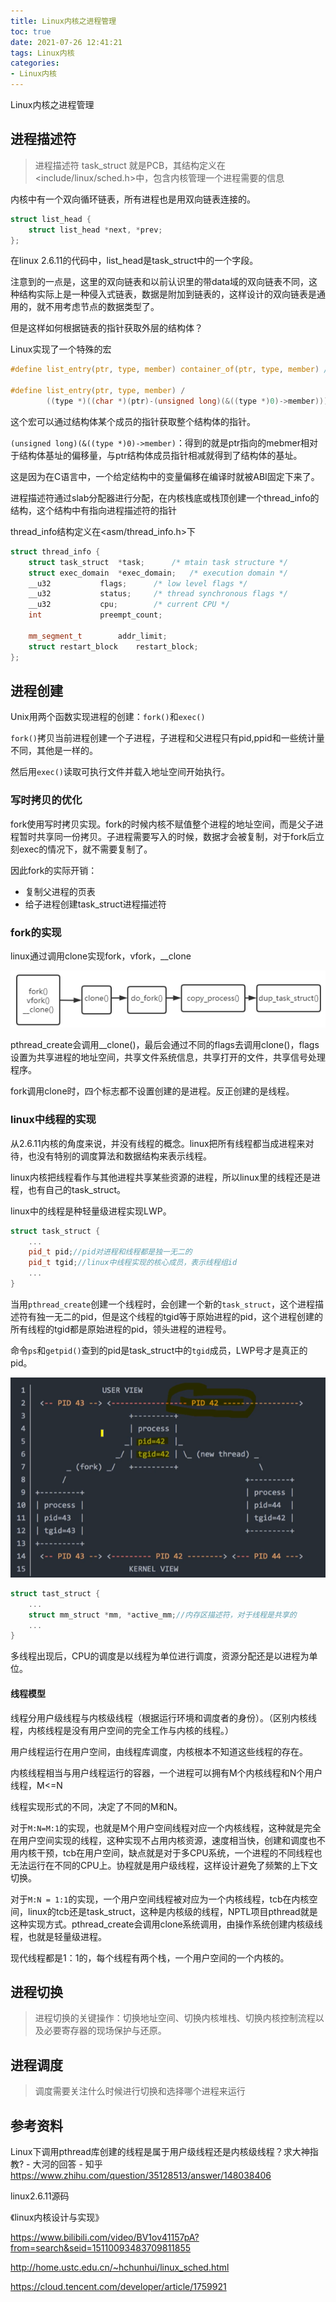 ```yaml
---
title: Linux内核之进程管理
toc: true
date: 2021-07-26 12:41:21
tags: Linux内核
categories:
- Linux内核
---
```


Linux内核之进程管理

<!--more-->

## 进程描述符

> 进程描述符 task_struct 就是PCB，其结构定义在<include/linux/sched.h>中，包含内核管理一个进程需要的信息

内核中有一个双向循环链表，所有进程也是用双向链表连接的。

```c++
struct list_head {
	struct list_head *next, *prev;
};
```

在linux 2.6.11的代码中，list_head是task_struct中的一个字段。

注意到的一点是，这里的双向链表和以前认识里的带data域的双向链表不同，这种结构实际上是一种侵入式链表，数据是附加到链表的，这样设计的双向链表是通用的，就不用考虑节点的数据类型了。

但是这样如何根据链表的指针获取外层的结构体？

Linux实现了一个特殊的宏

```c
#define list_entry(ptr, type, member) container_of(ptr, type, member) //ptr是成员变量指针，type是结构体的类型，member是ptr的变量名

#define list_entry(ptr, type, member) /
        ((type *)((char *)(ptr)-(unsigned long)(&((type *)0)->member)))
```

这个宏可以通过结构体某个成员的指针获取整个结构体的指针。

`(unsigned long)(&((type *)0)->member)`：得到的就是ptr指向的mebmer相对于结构体基址的偏移量，与ptr结构体成员指针相减就得到了结构体的基址。

这是因为在C语言中，一个给定结构中的变量偏移在编译时就被ABI固定下来了。

进程描述符通过slab分配器进行分配，在内核栈底或栈顶创建一个thread_info的结构，这个结构中有指向进程描述符的指针

thread_info结构定义在<asm/thread_info.h>下

```c++
struct thread_info {
	struct task_struct	*task;		/* mtain task structure */
	struct exec_domain	*exec_domain;	/* execution domain */
	__u32			flags;		/* low level flags */
	__u32			status;		/* thread synchronous flags */
	__u32			cpu;		/* current CPU */
	int 			preempt_count;

	mm_segment_t		addr_limit;	
	struct restart_block    restart_block;
};
```

## 进程创建

Unix用两个函数实现进程的创建：`fork()`和`exec()`

`fork()`拷贝当前进程创建一个子进程，子进程和父进程只有pid,ppid和一些统计量不同，其他是一样的。

然后用`exec()`读取可执行文件并载入地址空间开始执行。

### 写时拷贝的优化

fork使用写时拷贝实现。fork的时候内核不赋值整个进程的地址空间，而是父子进程暂时共享同一份拷贝。子进程需要写入的时候，数据才会被复制，对于fork后立刻exec的情况下，就不需要复制了。

因此fork的实际开销：

* 复制父进程的页表
* 给子进程创建task_struct进程描述符

### fork的实现

linux通过调用clone实现fork，vfork，__clone

![image-20210726133048556](Linux内核之进程管理/image-20210726214717977.png)



pthread_create会调用__clone()，最后会通过不同的flags去调用clone()，flags设置为共享进程的地址空间，共享文件系统信息，共享打开的文件，共享信号处理程序。

fork调用clone时，四个标志都不设置创建的是进程。反正创建的是线程。

### linux中线程的实现

从2.6.11内核的角度来说，并没有线程的概念。linux把所有线程都当成进程来对待，也没有特别的调度算法和数据结构来表示线程。

linux内核把线程看作与其他进程共享某些资源的进程，所以linux里的线程还是进程，也有自己的task_struct。

linux中的线程是种轻量级进程实现LWP。

```c++
struct task_struct {
    ...
	pid_t pid;//pid对进程和线程都是独一无二的
	pid_t tgid;//linux中线程实现的核心成员，表示线程组id
    ...
}
```

当用`pthread_create`创建一个线程时，会创建一个新的`task_struct`，这个进程描述符有独一无二的pid，但是这个线程的tgid等于原始进程的pid，这个进程创建的所有线程的tgid都是原始进程的pid，领头进程的进程号。

命令`ps`和`getpid()`查到的pid是task_struct中的`tgid`成员，LWP号才是真正的pid。

![image-20210729143149855](Linux内核之进程管理/image-20210729143149855.png)

```c++
struct tast_struct {
    ...
	struct mm_struct *mm, *active_mm;//内存区描述符，对于线程是共享的
    ...
}
```

多线程出现后，CPU的调度是以线程为单位进行调度，资源分配还是以进程为单位。

#### 线程模型

线程分用户级线程与内核级线程（根据运行环境和调度者的身份）。（区别内核线程，内核线程是没有用户空间的完全工作与内核的线程。）

用户线程运行在用户空间，由线程库调度，内核根本不知道这些线程的存在。

内核线程相当与用户线程运行的容器，一个进程可以拥有M个内核线程和N个用户线程，M<=N

线程实现形式的不同，决定了不同的M和N。

对于`M:N=M:1`的实现，也就是M个用户空间线程对应一个内核线程，这种就是完全在用户空间实现的线程，这种实现不占用内核资源，速度相当快，创建和调度也不用内核干预，tcb在用户空间，缺点就是对于多CPU系统，一个进程的不同线程也无法运行在不同的CPU上。协程就是用户级线程，这样设计避免了频繁的上下文切换。

对于`M:N = 1:1`的实现，一个用户空间线程被对应为一个内核线程，tcb在内核空间，linux的tcb还是task_struct，这种是内核级的线程，NPTL项目pthread就是这种实现方式。pthread_create会调用clone系统调用，由操作系统创建内核级线程，也就是轻量级进程。

现代线程都是1：1的，每个线程有两个栈，一个用户空间的一个内核的。



## 进程切换

> 进程切换的关键操作：切换地址空间、切换内核堆栈、切换内核控制流程以及必要寄存器的现场保护与还原。

## 进程调度

> 调度需要关注什么时候进行切换和选择哪个进程来运行





## 参考资料

Linux下调用pthread库创建的线程是属于用户级线程还是内核级线程？求大神指教? - 大河的回答 - 知乎 https://www.zhihu.com/question/35128513/answer/148038406

linux2.6.11源码

《linux内核设计与实现》

https://www.bilibili.com/video/BV1ov41157pA?from=search&seid=15110093483709811855

http://home.ustc.edu.cn/~hchunhui/linux_sched.html

https://cloud.tencent.com/developer/article/1759921

